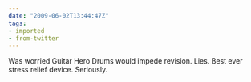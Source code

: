 ```yaml
---
date: "2009-06-02T13:44:47Z"
tags:
- imported
- from-twitter
---
```

Was worried Guitar Hero Drums would impede revision. Lies. Best ever stress relief device. Seriously.
